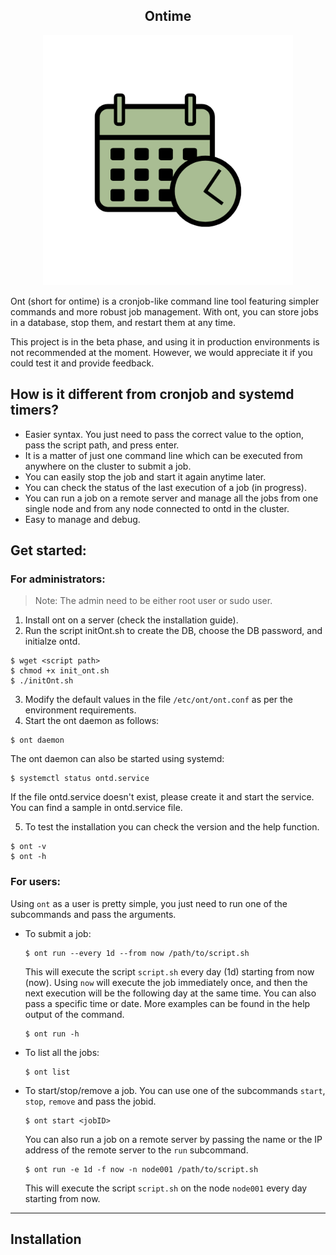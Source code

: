 <div align="center" style="margin-bottom: 1em;">

Ontime
---

<img src="./docs/assets/images/ontimelogogreen.png" alt="ontime Logo" width=400px height=400px></img>
</div>

Ont (short for ontime) is a cronjob-like command line tool featuring simpler commands and more robust job management. With ont, you can store jobs in a database, stop them, and restart them at any time.

This project is in the beta phase, and using it in production environments is not recommended at the moment. However, we would appreciate it if you could test it and provide feedback.

## How is it different from cronjob and systemd timers?
- Easier syntax. You just need to pass the correct value to the option, pass the script path, and press enter.
- It is a matter of just one command line which can be executed from anywhere on the cluster to submit a job. 
- You can easily stop the job and start it again anytime later.
- You can check the status of the last execution of a job (in progress).
- You can run a job on a remote server and manage all the jobs from one single node and from any node connected to ontd in the cluster.
- Easy to manage and debug.

## Get started:
### For administrators:
> Note: The admin need to be either root user or sudo user.
1. Install ont on a server (check the installation guide).
2. Run the script initOnt.sh to create the DB, choose the DB password, and initialze ontd.
```
$ wget <script path>
$ chmod +x init_ont.sh
$ ./initOnt.sh
```
3. Modify the default values in the file ```/etc/ont/ont.conf``` as per the environment requirements.
4. Start the ont daemon as follows:
```
$ ont daemon
```
The ont daemon can also be started using systemd:
```
$ systemctl status ontd.service
```
If the file ontd.service doesn't exist, please create it and start the service. You can find a sample in ontd.service file.

5. To test the installation you can check the version and the help function.
```
$ ont -v
$ ont -h
```


### For users:
Using ```ont``` as a user is pretty simple, you just need to run one of the subcommands and pass the arguments.
- To submit a job:
  ```
  $ ont run --every 1d --from now /path/to/script.sh
  ```
  This will execute the script ```script.sh``` every day (1d) starting from now (now). Using ```now``` will execute the job immediately once, and then the next execution will be the following day at the same time. You can also pass a specific time or date. More examples can be found in the help output of the command.
  ```
  $ ont run -h
  ```

- To list all the jobs:
  ```
  $ ont list
  ```

- To start/stop/remove a job. You can use one of the subcommands ```start```, ```stop```, ```remove``` and pass the jobid.
  ``` 
  $ ont start <jobID>
  ```

  You can also run a job on a remote server by passing the name or the IP address of the remote server to the ```run``` subcommand.
   ```
   $ ont run -e 1d -f now -n node001 /path/to/script.sh
   ```
   This will execute the script ```script.sh``` on the node ```node001``` every day starting from now.

---
   ## Installation





